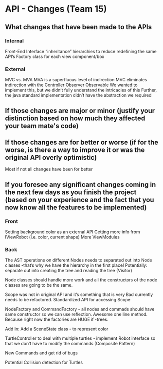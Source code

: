 # API - Changes (Team 15)


## What changes that have been made to the APIs


### Internal
Front-End
Interface “inheritance” hierarchies to reduce redefining the same API’s
Factory class for each view component/box


### External
MVC vs. MVA
MVA is a superfluous level of indirection
MVC eliminates indirection with the Controller
Observer Observable
We wanted to implement this, but we didn’t fully understand the intricacies of this
Further, the java standard implementation didn’t have the abstraction we required




## If those changes are major or minor (justify your distinction based on how much they affected your team mate's code)


## If those changes are for better or worse (if for the worse, is there a way to improve it or was the original API overly optimistic)


Most if not all changes have been for better


## If you foresee any significant changes coming in the next few days as you finish the project (based on your experience and the fact that you now know all the features to be implemented)


### Front
Setting background color as an external API
Getting more info from IViewRobot (i.e. color, current shape)
More ViewModules


### Back
The AST operations on different Nodes needs to separated out into Node classes -that’s why we have the hierarchy in the first place! 
Potentially: separate out into creating the tree and reading the tree (Visitor)


Node classes should handle more work and all the constructors of the node classes are going to be the same.


Scope was not in original API and it’s something that is very Bad currently needs to be refactored. Standardized API for accessing Scope


NodeFactory and CommandFactory - all nodes and commads should have same constructor so we can use reflection. Awesome one line method. Because right now the factories are HUGE if -trees.


Add In: 
Add a SceneState class - to represent color


TurtleController to deal with multiple turtles - implement Robot interface so that we don’t have to modify the commands (Composite Pattern)


New Commands and get rid of bugs


Potential Collision detection for Turtles








